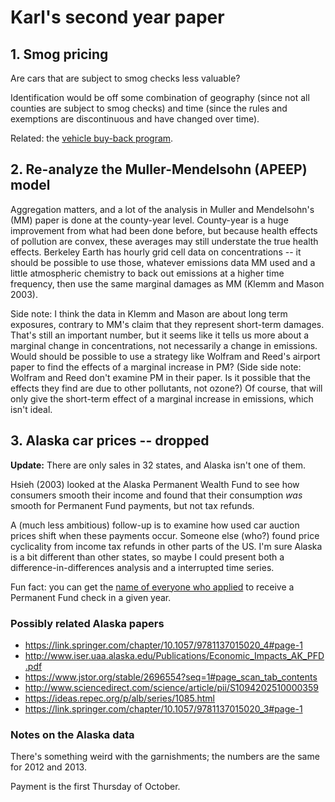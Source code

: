 # Karl's second year paper

## 1. Smog pricing
Are cars that are subject to smog checks less valuable?

Identification would be off some combination of geography (since not all counties are subject to smog checks) and time (since the rules and exemptions are discontinuous and have changed over time).

Related: the [vehicle buy-back program](https://www.arb.ca.gov/msprog/avrp/avrp.htm).

## 2. Re-analyze the Muller-Mendelsohn (APEEP)  model
Aggregation matters, and a lot of the analysis in Muller and Mendelsohn's (MM) paper is done at the county-year level.
County-year is a huge improvement from what had been done before, but because health effects of pollution are convex, these averages may still understate the true health effects.
Berkeley Earth has hourly grid cell data on concentrations -- it should be possible to use those, whatever emissions data MM used and
a little atmospheric chemistry to back out emissions at a higher time frequency, then use the same marginal damages as MM (Klemm and Mason 2003).

Side note: I think the data in Klemm and Mason are about long term exposures, contrary to MM's claim that they represent short-term damages.
That's still an important number, but it seems like it tells us more about a marginal change in concentrations, not necessarily a change in emissions.
Would should be possible to use a strategy like Wolfram and Reed's airport paper to find the effects of a marginal increase in PM?
(Side side note: Wolfram and Reed don't examine PM in their paper.  Is it possible that the effects they find are due to other pollutants, not ozone?)
Of course, that will only give the short-term effect of a marginal increase in emissions, which isn't ideal.


## 3. Alaska car prices  -- dropped
**Update:** There are only sales in 32  states, and Alaska isn't one of them.


Hsieh (2003) looked at the Alaska Permanent Wealth Fund to see how consumers smooth their income and found that their consumption _was_ smooth for Permanent Fund payments, but not tax refunds.

A (much less ambitious) follow-up is to examine how used car auction prices shift when these payments occur.
Someone else (who?) found price cyclicality from income tax refunds in other parts of the US.
I'm sure Alaska is a bit different than other states, so maybe I could present both a difference-in-differences analysis and a interrupted time series.

Fun fact: you can get the [name of everyone who applied](https://pfd.alaska.gov/Division-Info/Applicant-Database) to receive a Permanent Fund check in a given year.


### Possibly related Alaska papers
- https://link.springer.com/chapter/10.1057/9781137015020_4#page-1
- http://www.iser.uaa.alaska.edu/Publications/Economic_Impacts_AK_PFD.pdf
- https://www.jstor.org/stable/2696554?seq=1#page_scan_tab_contents
- http://www.sciencedirect.com/science/article/pii/S1094202510000359
- https://ideas.repec.org/p/alb/series/1085.html
- https://link.springer.com/chapter/10.1057/9781137015020_3#page-1

### Notes on the Alaska data
There's something weird with the garnishments; the numbers are the same for 2012 and 2013.

Payment is the first Thursday of October.
